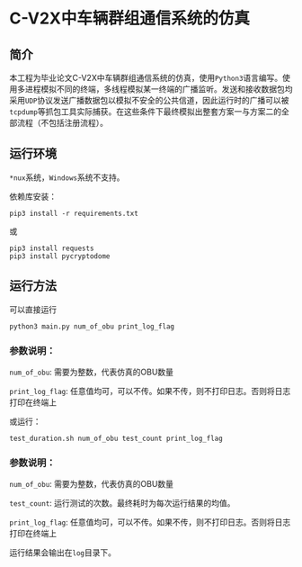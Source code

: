 # C-V2X中车辆群组通信系统的仿真

## 简介

本工程为毕业论文C-V2X中车辆群组通信系统的仿真，使用`Python3`语言编写。使用多进程模拟不同的终端，多线程模拟某一终端的广播监听。发送和接收数据包均采用`UDP`协议发送广播数据包以模拟不安全的公共信道，因此运行时的广播可以被`tcpdump`等抓包工具实际捕获。在这些条件下最终模拟出整套方案一与方案二的全部流程（不包括注册流程）。

## 运行环境

`*nux`系统，`Windows`系统不支持。

依赖库安装：
``` shell
pip3 install -r requirements.txt
```
或
```shell
pip3 install requests
pip3 install pycryptodome
```

## 运行方法
可以直接运行
```shell
python3 main.py num_of_obu print_log_flag
```

### 参数说明：

`num_of_obu`: 需要为整数，代表仿真的OBU数量

`print_log_flag`: 任意值均可，可以不传。如果不传，则不打印日志。否则将日志打印在终端上

或运行：

``` shell
test_duration.sh num_of_obu test_count print_log_flag
```

### 参数说明：

`num_of_obu`: 需要为整数，代表仿真的OBU数量

`test_count`: 运行测试的次数。最终耗时为每次运行结果的均值。

`print_log_flag`: 任意值均可，可以不传。如果不传，则不打印日志。否则将日志打印在终端上

运行结果会输出在`log`目录下。
